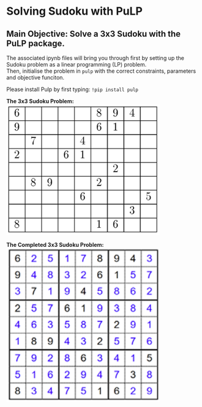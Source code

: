 # Solving Sudoku with PuLP
## Main Objective: Solve a 3x3 Sudoku with the PuLP package.<br>
The associated ipynb files will bring you through first by setting up the Sudoku problem as a linear programming (LP) problem. <br>
Then, initialise the problem in `pulp` with the correct constraints, parameters and objective funciton.<br>


Please install Pulp by first typing: `!pip install pulp`


**The 3x3 Sudoku Problem:**<br>
<img src="images/prob.png" width="400">


**The Completed 3x3 Sudoku Problem:**<br>
<img src="images/sol.png" width="400">
